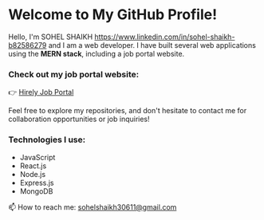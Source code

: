 # Welcome to My GitHub Profile!

Hello, I'm SOHEL SHAIKH https://www.linkedin.com/in/sohel-shaikh-b82586279 and I am a web developer. I have built several web applications using the **MERN stack**, including a job portal website.

### Check out my job portal website:
👉 [Hirely Job Portal](https://hirely-job-portal.onrender.com/)

Feel free to explore my repositories, and don't hesitate to contact me for collaboration opportunities or job inquiries!

### Technologies I use:
- JavaScript
- React.js
- Node.js
- Express.js
- MongoDB

📫 How to reach me: sohelshaikh30611@gmail.com
